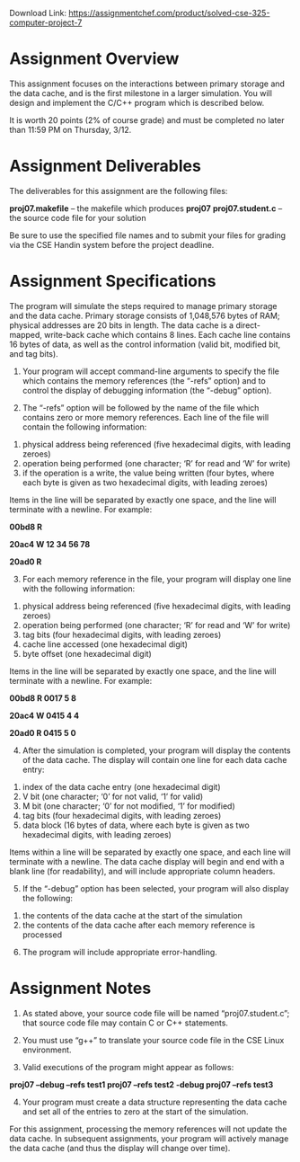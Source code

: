 Download Link: https://assignmentchef.com/product/solved-cse-325-computer-project-7
<br>
<h1>Assignment Overview</h1>

<strong> </strong>

This assignment focuses on the interactions between primary storage and the data cache, and is the first milestone in a larger simulation.  You will design and implement the C/C++ program which is described below.




It is worth 20 points (2% of course grade) and must be completed no later than 11:59 PM on Thursday, 3/12.




<h1>Assignment Deliverables</h1>




The deliverables for this assignment are the following files:




<strong>proj07.makefile</strong> – the makefile which produces <strong>proj07</strong> <strong>proj07.student.c</strong> – the source code file for your solution




Be sure to use the specified file names and to submit your files for grading via the CSE Handin system before the project deadline.




<h1>Assignment Specifications</h1>




The program will simulate the steps required to manage primary storage and the data cache.  Primary storage consists of 1,048,576 bytes of RAM; physical addresses are 20 bits in length.  The data cache is a direct-mapped, write-back cache which contains 8 lines.  Each cache line contains 16 bytes of data, as well as the control information (valid bit, modified bit, and tag bits).




<ol>

 <li>Your program will accept command-line arguments to specify the file which contains the memory references (the “-refs” option) and to control the display of debugging information (the “-debug” option).</li>

</ol>




<ol start="2">

 <li>The “-refs” option will be followed by the name of the file which contains zero or more memory references. Each line of the file will contain the following information:</li>

</ol>




<ol>

 <li>physical address being referenced (five hexadecimal digits, with leading zeroes)</li>

 <li>operation being performed (one character; ‘R’ for read and ‘W’ for write)</li>

 <li>if the operation is a write, the value being written (four bytes, where each byte is given as two hexadecimal digits, with leading zeroes)</li>

</ol>




Items in the line will be separated by exactly one space, and the line will terminate with a newline.  For example:




<strong>00bd8 R</strong>

<strong>20ac4 W 12 34 56 78 </strong>

<strong>20ad0 R </strong>




<ol start="3">

 <li>For each memory reference in the file, your program will display one line with the following information:</li>

</ol>




<ol>

 <li>physical address being referenced (five hexadecimal digits, with leading zeroes)</li>

 <li>operation being performed (one character; ‘R’ for read and ‘W’ for write)</li>

 <li>tag bits (four hexadecimal digits, with leading zeroes)</li>

 <li>cache line accessed (one hexadecimal digit)</li>

 <li>byte offset (one hexadecimal digit)</li>

</ol>




Items in the line will be separated by exactly one space, and the line will terminate with a newline.  For example:




<strong>00bd8 R 0017 5 8</strong>

<strong>20ac4 W 0415 4 4 </strong>

<strong>20ad0 R 0415 5 0 </strong>

<strong> </strong>

<ol start="4">

 <li>After the simulation is completed, your program will display the contents of the data cache. The display will contain one line for each data cache entry:</li>

</ol>




<ol>

 <li>index of the data cache entry (one hexadecimal digit)</li>

 <li>V bit (one character; ‘0’ for not valid, ‘1’ for valid)</li>

 <li>M bit (one character; ‘0’ for not modified, ‘1’ for modified)</li>

 <li>tag bits (four hexadecimal digits, with leading zeroes)</li>

 <li>data block (16 bytes of data, where each byte is given as two hexadecimal digits, with leading zeroes)</li>

</ol>




Items within a line will be separated by exactly one space, and each line will terminate with a newline.  The data cache display will begin and end with a blank line (for readability), and will include appropriate column headers.




<ol start="5">

 <li>If the “-debug” option has been selected, your program will also display the following:</li>

</ol>




<ol>

 <li>the contents of the data cache at the start of the simulation</li>

 <li>the contents of the data cache after each memory reference is processed</li>

</ol>




<ol start="6">

 <li>The program will include appropriate error-handling.</li>

</ol>




<h1>Assignment Notes</h1>




<ol>

 <li>As stated above, your source code file will be named “proj07.student.c”; that source code file may contain C or C++ statements.</li>

</ol>




<ol start="2">

 <li>You must use “g++” to translate your source code file in the CSE Linux environment.</li>

</ol>




<ol start="3">

 <li>Valid executions of the program might appear as follows:</li>

</ol>




<strong>proj07 –debug –refs test1 proj07 –refs test2 -debug proj07 –refs test3 </strong>




<ol start="4">

 <li>Your program must create a data structure representing the data cache and set all of the entries to zero at the start of the simulation.</li>

</ol>




For this assignment, processing the memory references will not update the data cache.  In subsequent assignments, your program will actively manage the data cache (and thus the display will change over time).


